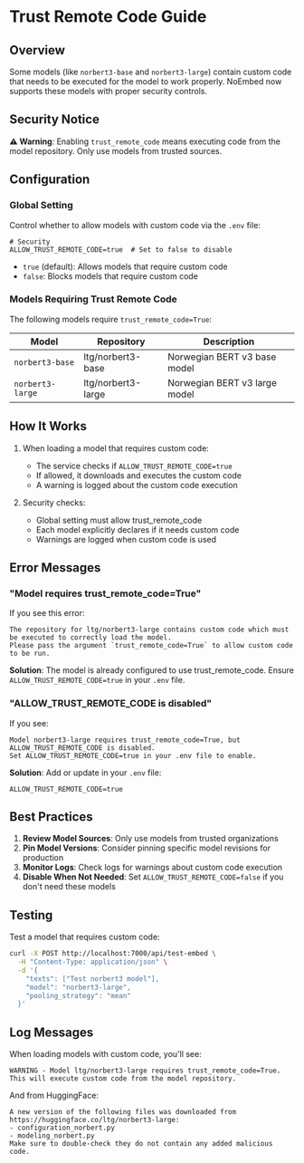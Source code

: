 # Trust Remote Code Guide

## Overview

Some models (like `norbert3-base` and `norbert3-large`) contain custom code that needs to be executed for the model to work properly. NoEmbed now supports these models with proper security controls.

## Security Notice

**⚠️ Warning**: Enabling `trust_remote_code` means executing code from the model repository. Only use models from trusted sources.

## Configuration

### Global Setting

Control whether to allow models with custom code via the `.env` file:

```env
# Security
ALLOW_TRUST_REMOTE_CODE=true  # Set to false to disable
```

- `true` (default): Allows models that require custom code
- `false`: Blocks models that require custom code

### Models Requiring Trust Remote Code

The following models require `trust_remote_code=True`:

| Model | Repository | Description |
|-------|------------|-------------|
| `norbert3-base` | ltg/norbert3-base | Norwegian BERT v3 base model |
| `norbert3-large` | ltg/norbert3-large | Norwegian BERT v3 large model |

## How It Works

1. When loading a model that requires custom code:
   - The service checks if `ALLOW_TRUST_REMOTE_CODE=true`
   - If allowed, it downloads and executes the custom code
   - A warning is logged about the custom code execution

2. Security checks:
   - Global setting must allow trust_remote_code
   - Each model explicitly declares if it needs custom code
   - Warnings are logged when custom code is used

## Error Messages

### "Model requires trust_remote_code=True"

If you see this error:
```
The repository for ltg/norbert3-large contains custom code which must be executed to correctly load the model. 
Please pass the argument `trust_remote_code=True` to allow custom code to be run.
```

**Solution**: The model is already configured to use trust_remote_code. Ensure `ALLOW_TRUST_REMOTE_CODE=true` in your `.env` file.

### "ALLOW_TRUST_REMOTE_CODE is disabled"

If you see:
```
Model norbert3-large requires trust_remote_code=True, but ALLOW_TRUST_REMOTE_CODE is disabled. 
Set ALLOW_TRUST_REMOTE_CODE=true in your .env file to enable.
```

**Solution**: Add or update in your `.env` file:
```env
ALLOW_TRUST_REMOTE_CODE=true
```

## Best Practices

1. **Review Model Sources**: Only use models from trusted organizations
2. **Pin Model Versions**: Consider pinning specific model revisions for production
3. **Monitor Logs**: Check logs for warnings about custom code execution
4. **Disable When Not Needed**: Set `ALLOW_TRUST_REMOTE_CODE=false` if you don't need these models

## Testing

Test a model that requires custom code:
```bash
curl -X POST http://localhost:7000/api/test-embed \
  -H "Content-Type: application/json" \
  -d '{
    "texts": ["Test norbert3 model"],
    "model": "norbert3-large",
    "pooling_strategy": "mean"
  }'
```

## Log Messages

When loading models with custom code, you'll see:
```
WARNING - Model ltg/norbert3-large requires trust_remote_code=True. This will execute custom code from the model repository.
```

And from HuggingFace:
```
A new version of the following files was downloaded from https://huggingface.co/ltg/norbert3-large:
- configuration_norbert.py
- modeling_norbert.py
Make sure to double-check they do not contain any added malicious code.
```
